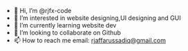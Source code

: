 - 👋 Hi, I’m @rjfx-code
- 👀 I’m interested in website designing,UI designing and GUI
- 🌱 I’m currently learning website dev
- 💞️ I’m looking to collaborate on Github
- 📫 How to reach me email: rjaffarussadiq@gmail.com

<!---
rjfx-code/rjfx-code is a ✨ special ✨ repository because its `README.md` (this file) appears on your GitHub profile.
You can click the Preview link to take a look at your changes.
--->
